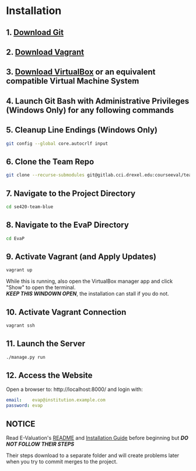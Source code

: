 
# Installation

## 1. [Download Git](https://git-scm.com/downloads)

## 2. [Download Vagrant](https://www.vagrantup.com/downloads)

## 3. [Download VirtualBox](https://www.virtualbox.org/wiki/Downloads) or an equivalent compatible Virtual Machine System

## 4. Launch Git Bash with Administrative Privileges (Windows Only) for any following commands

## 5. Cleanup Line Endings (Windows Only)
    
```bash
git config --global core.autocrlf input
```

## 6. Clone the Team Repo
```bash
git clone --recurse-submodules git@gitlab.cci.drexel.edu:courseeval/team-blue.git se420-team-blue
```

## 7. Navigate to the Project Directory
```bash
cd se420-team-blue
```

## 8. Navigate to the EvaP Directory
```bash
cd EvaP
```

## 9. Activate Vagrant (and Apply Updates)
```bash
vagrant up
```
While this is running, also open the VirtualBox manager app and click "Show" to open the terminal.  
***KEEP THIS WINDOWN OPEN***, the installation can stall if you do not.  

## 10. Activate Vagrant Connection
```bash
vagrant ssh
```

## 11. Launch the Server
```bash
./manage.py run
```

## 12. Access the Website  
Open a browser to: http://localhost:8000/ and login with:  
```yaml
email:    evap@institution.example.com
password: evap
```

## NOTICE
Read E-Valuation's [README](https://github.com/e-valuation/EvaP/#installation) and [Installation Guide](https://github.com/e-valuation/EvaP/wiki/Installation) before beginning but ***DO NOT FOLLOW THEIR STEPS***

Their steps download to a separate folder and will create problems later when you try to commit merges to the project.

